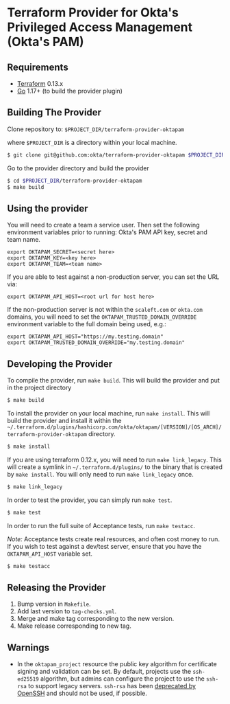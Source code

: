 Terraform Provider for Okta's Privileged Access Management (Okta's PAM)
=========================

Requirements
------------

-	[Terraform](https://www.terraform.io/downloads.html) 0.13.x
-	[Go](https://golang.org/doc/install) 1.17+ (to build the provider plugin)

Building The Provider
---------------------

Clone repository to: `$PROJECT_DIR/terraform-provider-oktapam`

where `$PROJECT_DIR` is a directory within your local machine.

```sh
$ git clone git@github.com:okta/terraform-provider-oktapam $PROJECT_DIR/terraform-provider-oktapam
```

Go to the provider directory and build the provider

```sh
$ cd $PROJECT_DIR/terraform-provider-oktapam
$ make build
```

Using the provider
----------------------
You will need to create a team a service user.  Then set the following environment variables prior to running: Okta's PAM API key, secret and team name. 

```
export OKTAPAM_SECRET=<secret here>
export OKTAPAM_KEY=<key here>
export OKTAPAM_TEAM=<team name>
```

If you are able to test against a non-production server, you can set the URL via: 

```
export OKTAPAM_API_HOST=<root url for host here>
```

If the non-production server is not within the `scaleft.com` or `okta.com` domains, you will need to set the `OKTAPAM_TRUSTED_DOMAIN_OVERRIDE` environment variable to the full domain being used, e.g.:

```
export OKTAPAM_API_HOST="https://my.testing.domain"
export OKTAPAM_TRUSTED_DOMAIN_OVERRIDE="my.testing.domain"
```

Developing the Provider
---------------------------
To compile the provider, run `make build`. This will build the provider and put in the project directory

```sh
$ make build
```

To install the provider on your local machine, run `make install`.  This will build the provider and install it within the `~/.terraform.d/plugins/hashicorp.com/okta/oktapam/[VERSION]/[OS_ARCH]/terraform-provider-oktapam` directory.

```sh
$ make install
```

If you are using terraform 0.12.x, you will need to run `make link_legacy`.  This will create a symlink in `~/.terraform.d/plugins/` to the binary that is created by `make install`.  You will only need to run `make link_legacy` once.  

```sh
$ make link_legacy
```

In order to test the provider, you can simply run `make test`.

```sh
$ make test
```

In order to run the full suite of Acceptance tests, run `make testacc`.

*Note:* Acceptance tests create real resources, and often cost money to run.  If you wish to test against a dev/test server, ensure that you have the `OKTAPAM_API_HOST` variable set.

```sh
$ make testacc
```

Releasing the Provider
---------------------------
1. Bump version in `Makefile`.
2. Add last version to `tag-checks.yml`.
3. Merge and make tag corresponding to the new version.
4. Make release corresponding to new tag.

Warnings
--------------------------
- In the `oktapam_project` resource the public key algorithm for certificate signing and validation can be set. By default, projects use the `ssh-ed25519` algorithm, but admins can configure the project to use the `ssh-rsa` to support legacy servers. `ssh-rsa` has been [deprecated by OpenSSH](https://www.openssh.com/txt/release-8.3) and should not be used, if possible.